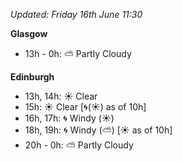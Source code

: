 *Updated: Friday 16th June 11:30*

**Glasgow**

* 13h - 0h: :partly_sunny: Partly Cloudy

**Edinburgh**

* 13h, 14h: :sunny: Clear
* 15h: :sunny: Clear [:cyclone:(:sunny:) as of 10h]
* 16h, 17h: :cyclone: Windy (:sunny:)
* 18h, 19h: :cyclone: Windy (:partly_sunny:) [:sunny: as of 10h]
* 20h - 0h: :partly_sunny: Partly Cloudy
